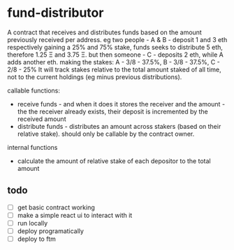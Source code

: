 # fund-distributor

A contract that receives and distributes funds based on the amount previously received per address. eg two people - A & B - deposit 1 and 3 eth respectively gaining a 25% and 75% stake, funds seeks to distribute 5 eth, therefore 1.25 Ξ and 3.75 Ξ. but then someone - C - deposits 2 eth, while A adds another eth. making the stakes: A - 3/8 - 37.5%, B - 3/8 - 37.5%, C - 2/8 - 25%
It will track stakes relative to the total amount staked of all time, not to the current holdings (eg minus previous distributions).


callable functions:
- receive funds - and when it does it stores the receiver and the amount - the the receiver already exists, their deposit is incremented by the received amount 
- distribute funds - distributes an amount across stakers (based on their relative stake). should only be callable by the contract owner.

internal functions
- calculate the amount of relative stake of each depositor to the total amount


## todo

- [ ] get basic contract working
- [ ] make a simple react ui to interact with it
- [ ] run locally
- [ ] deploy programatically 
- [ ] deploy to ftm